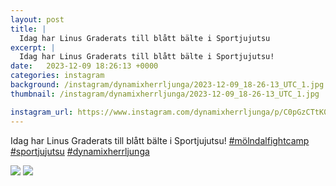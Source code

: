 ```yaml
---
layout: post
title: |
  Idag har Linus Graderats till blått bälte i Sportjujutsu
excerpt: |
  Idag har Linus Graderats till blått bälte i Sportjujutsu!   
date:   2023-12-09 18:26:13 +0000
categories: instagram
background: /instagram/dynamixherrljunga/2023-12-09_18-26-13_UTC_1.jpg
thumbnail: /instagram/dynamixherrljunga/2023-12-09_18-26-13_UTC_1.jpg

instagram_url: https://www.instagram.com/dynamixherrljunga/p/C0pGzCTtK0u
---
```

Idag har Linus Graderats till blått bälte i Sportjujutsu! [#mölndalfightcamp](https://www.instagram.com/explore/tags/mölndalfightcamp/) [#sportjujutsu](https://www.instagram.com/explore/tags/sportjujutsu/) [#dynamixherrljunga](https://www.instagram.com/explore/tags/dynamixherrljunga/)



<img src='/www-dynamix-herrljunga/instagram/dynamixherrljunga/2023-12-09_18-26-13_UTC_1.jpg' class='img-fluid' />


<img src='/www-dynamix-herrljunga/instagram/dynamixherrljunga/2023-12-09_18-26-13_UTC_2.jpg' class='img-fluid' />
